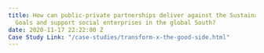 ```yaml
---
title: How can public-private partnerships deliver against the Sustainable Development
  Goals and support social enterprises in the global South?
date: 2020-11-17 22:22:00 Z
Case Study Link: "/case-studies/transform-x-the-good-side.html"
---
```


